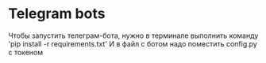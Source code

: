 # Telegram bots

Чтобы запустить телеграм-бота, нужно в терминале выполнить команду
'pip install -r requirements.txt'
И в файл с ботом надо поместить config.py с токеном
